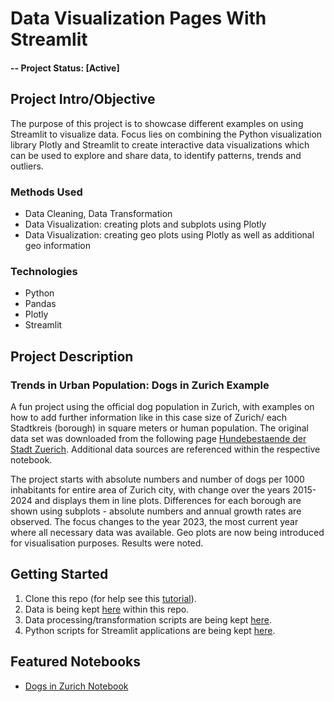 # Data Visualization Pages With Streamlit


#### -- Project Status: [Active]

## Project Intro/Objective
The purpose of this project is to showcase different examples on using Streamlit to visualize data. Focus lies on combining the Python visualization library Plotly and Streamlit to create interactive data visualizations which can be used to explore and share data, to identify patterns, trends and outliers.

### Methods Used
* Data Cleaning, Data Transformation
* Data Visualization: creating plots and subplots using Plotly
* Data Visualization: creating geo plots using Plotly as well as additional geo information

### Technologies
* Python
* Pandas
* Plotly
* Streamlit

## Project Description
### Trends in Urban Population: Dogs in Zurich Example
A fun project using the official dog population in Zurich, with examples on how to add further information like in this case size of Zurich/ each Stadtkreis (borough) in square meters or human population. The original data set was downloaded from the following page [Hundebestaende der Stadt Zuerich](https://data.stadt-zuerich.ch/dataset/sid_stapo_hundebestand_od1001). Additional data sources are referenced within the respective notebook. 

The project starts with absolute numbers and number of dogs per 1000 inhabitants for entire area of Zurich city, with change over the years 2015-2024 and displays them in line plots. Differences for each borough are shown using subplots - absolute numbers and annual growth rates are observed. The focus changes to the year 2023, the most current year where all necessary data was available. Geo plots are now being introduced for visualisation purposes. Results were noted.



## Getting Started

1. Clone this repo (for help see this [tutorial](https://help.github.com/articles/cloning-a-repository/)).
2. Data is being kept [here](https://github.com/StefWed/data-visualization-page-streamlit/tree/main/data) within this repo.
3. Data processing/transformation scripts are being kept [here](https://github.com/StefWed/data-visualization-page-streamlit/tree/main/notebooks).
4. Python scripts for Streamlit applications are being kept [here](https://github.com/StefWed/data-visualization-page-streamlit/tree/main/src).

## Featured Notebooks
* [Dogs in Zurich Notebook](https://github.com/StefWed/data-visualization-page-streamlit/blob/main/notebooks/DogsinZurichDataset.ipynb)


